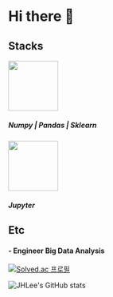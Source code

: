 # Hi there 👋

<!--
**JI-Hoon/JI-Hoon** is a ✨ _special_ ✨ repository because its `README.md` (this file) appears on your GitHub profile.

Here are some ideas to get you started:

- 🔭 I’m currently working on ...
- 🌱 I’m currently learning ...
- 👯 I’m looking to collaborate on ...
- 🤔 I’m looking for help with ...
- 💬 Ask me about ...
- 📫 How to reach me: ...
- 😄 Pronouns: ...
- ⚡ Fun fact: ...
-->
## Stacks 

<img align='center' src="https://img.shields.io/badge/Python-3776AB?style=round&logo=Python&logoColor=white" width="100"/><div></div>
##### Numpy | Pandas | Sklearn
<img align='center' src="https://img.shields.io/badge/Jupyter-F37626?style=round&logo=Python&logoColor=white" width="100"/><div></div>
##### Jupyter
###
###
 
## Etc
#### - Engineer Big Data Analysis

[![Solved.ac 프로필](http://mazassumnida.wtf/api/v2/generate_badge?boj=legg0724)](https://solved.ac/legg0724) <div></div>
![JHLee's GitHub stats](https://github-readme-stats.vercel.app/api?username=JJI-Hoon&show_icons=true&theme=radical)
</div> 
